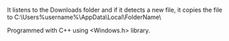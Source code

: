 It listens to the Downloads folder and if it detects a new file, it copies the file to C:\Users\%username%\AppData\Local\FolderName\

Programmed with C++ using <Windows.h> library.
